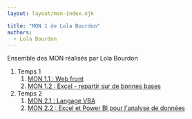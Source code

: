 ```yaml
---
layout: layout/mon-index.njk

title: "MON 1 de Lola Bourdon"
authors:
  - Lola Bourdon
---
```


Ensemble des MON réalisés par Lola Bourdon

1. Temps 1
    1. [MON 1.1 : Web front](./temps-1.1)
    2. [MON 1.2 : Excel - repartir sur de bonnes bases](./temps-1.2)
2. Temps 2 
   1. [MON 2.1 : Langage VBA](./temps-2.1/)
   2. [MON 2.2 : Excel et Power BI pour l'analyse de données](./temps-2.2/)